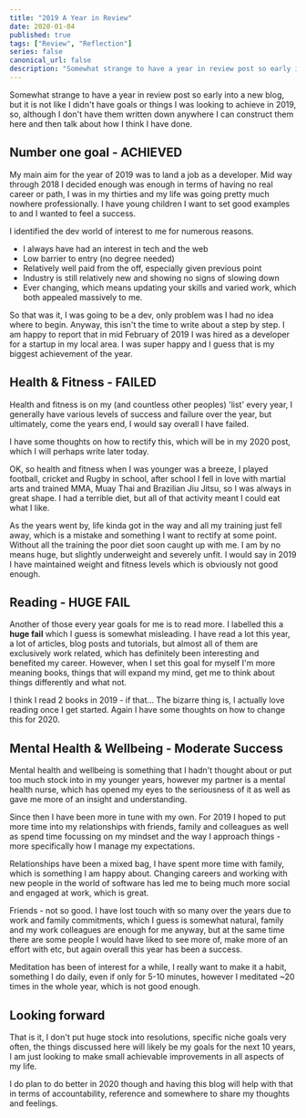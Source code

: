 ```yaml
---
title: "2019 A Year in Review"
date: 2020-01-04
published: true
tags: ["Review", "Reflection"]
series: false
canonical_url: false
description: "Somewhat strange to have a year in review post so early into a new blog, but it is not like I didn't have goals or things I was looking to achieve in 2019, so, although I don't have them written down anywhere I can construct them here and then talk about how I think I have done."
---
```


Somewhat strange to have a year in review post so early into a new blog, but it is not like I didn't have goals or things I was looking to achieve in 2019, so, although I don't have them written down anywhere I can construct them here and then talk about how I think I have done.

## Number one goal - ACHIEVED

My main aim for the year of 2019 was to land a job as a developer. Mid way through 2018 I decided enough was enough in terms of having no real career or path, I was in my thirties and my life was going pretty much nowhere professionally. I have young children I want to set good examples to and I wanted to feel a success.

I identified the dev world of interest to me for numerous reasons.

- I always have had an interest in tech and the web
- Low barrier to entry (no degree needed)
- Relatively well paid from the off, especially given previous point
- Industry is still relatively new and showing no signs of slowing down
- Ever changing, which means updating your skills and varied work, which both appealed massively to me.

So that was it, I was going to be a dev, only problem was I had no idea where to begin. Anyway, this isn't the time to write about a step by step. I am happy to report that in mid February of 2019 I was hired as a developer for a startup in my local area. I was super happy and I guess that is my biggest achievement of the year.

## Health & Fitness - FAILED

Health and fitness is on my (and countless other peoples) 'list' every year, I generally have various levels of success and failure over the year, but ultimately, come the years end, I would say overall I have failed.

I have some thoughts on how to rectify this, which will be in my 2020 post, which I will perhaps write later today.

OK, so health and fitness when I was younger was a breeze, I played football, cricket and Rugby in school, after school I fell in love with martial arts and trained MMA, Muay Thai and Brazilian Jiu Jitsu, so I was always in great shape. I had a terrible diet, but all of that activity meant I could eat what I like.

As the years went by, life kinda got in the way and all my training just fell away, which is a mistake and something I want to rectify at some point. Without all the training the poor diet soon caught up with me. I am by no means huge, but slightly underweight and severely unfit. I would say in 2019 I have maintained weight and fitness levels which is obviously not good enough.

## Reading - HUGE FAIL

Another of those every year goals for me is to read more. I labelled this a **huge fail** which I guess is somewhat misleading. I have read a lot this year, a lot of articles, blog posts and tutorials, but almost all of them are exclusively work related, which has definitely been interesting and benefited my career. However, when I set this goal for myself I'm more meaning books, things that will expand my mind, get me to think about things differently and what not.

I think I read 2 books in 2019 - if that... The bizarre thing is, I actually love reading once I get started. Again I have some thoughts on how to change this for 2020.

## Mental Health & Wellbeing - Moderate Success

Mental health and wellbeing is something that I hadn't thought about or put too much stock into in my younger years, however my partner is a mental health nurse, which has opened my eyes to the seriousness of it as well as gave me more of an insight and understanding.

Since then I have been more in tune with my own. For 2019 I hoped to put more time into my relationships with friends, family and colleagues as well as spend time focussing on my mindset and the way I approach things - more specifically how I manage my expectations.

Relationships have been a mixed bag, I have spent more time with family, which is something I am happy about. Changing careers and working with new people in the world of software has led me to being much more social and engaged at work, which is great.

Friends - not so good. I have lost touch with so many over the years due to work and family commitments, which I guess is somewhat natural, family and my work colleagues are enough for me anyway, but at the same time there are some people I would have liked to see more of, make more of an effort with etc, but again overall this year has been a success.

Meditation has been of interest for a while, I really want to make it a habit, something I do daily, even if only for 5-10 minutes, however I meditated ~20 times in the whole year, which is not good enough.

## Looking forward

That is it, I don't put huge stock into resolutions, specific niche goals very often, the things discussed here will likely be my goals for the next 10 years, I am just looking to make small achievable improvements in all aspects of my life.

I do plan to do better in 2020 though and having this blog will help with that in terms of accountability, reference and somewhere to share my thoughts and feelings.

